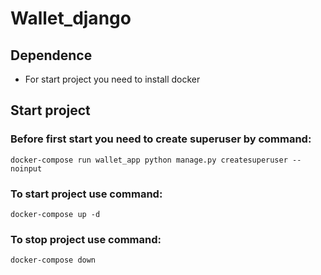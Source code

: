 # Wallet_django

## Dependence 
- For start project you need to install docker

## Start project
### Before first start you need to create superuser by command:
```
docker-compose run wallet_app python manage.py createsuperuser --noinput
```

### To start project use command:
```
docker-compose up -d
```

### To stop project use command:
```
docker-compose down
```

